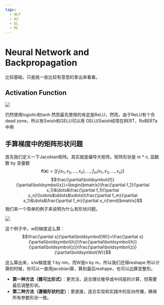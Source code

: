 ```yaml
---
tags:
  - NLP
  - AI
  - DL
  - ML
---
```

# Neural Network and Backpropagation
比较基础，只是挑一些比较有意思的拿出来看看。

## Activation Function
![](assets/Pasted%20image%2020241119011825.webp)

仍然使用logistic和tanh
然而最先使用的肯定是ReLU，然而，由于ReLU有个负dead zone，所以有Swish和GELU可以用
GELU/Swish经常在BERT，RoBERTa中用

## 手算梯度中的矩阵形状问题
首先我们定义一下Jacobian矩阵。其实就是偏导大矩阵。矩阵形状是 m * n, 函数数 by 变量数
$$\boldsymbol{f}(\boldsymbol{x})=[f_1(x_1,x_2,...,x_n),...,f_m(x_1,x_2,...,x_n)]$$
$$\frac{\partial\boldsymbol{f}}{\partial\boldsymbol{x}}=\begin{bmatrix}\frac{\partial f_1}{\partial x_1}&\dots&\frac{\partial f_1}{\partial x_n}\\\vdots&\ddots&\vdots\\\frac{\partial f_m}{\partial x_1}&\dots&\frac{\partial f_m}{\partial x_n}\end{bmatrix}$$
我们来一个简单的例子来说明为什么有形状问题。

![](assets/Pasted%20image%2020241119012519.webp)

这个例子中，w的梯度这么算：
$$\frac{\partial s}{\partial\boldsymbol{W}}=\frac{\partial s}{\partial\boldsymbol{h}}\frac{\partial\boldsymbol{h}}{\partial\boldsymbol{z}}\frac{\partial\boldsymbol{z}}{\partial\boldsymbol{W}}$$

这么算出来，s/w梯度是 1 by nm，而W是n by m，所以我们还得reshape
所以计算的时候，你可以一直用jacobian算，算到最后reshape，也可以边算变整形。
- **第一种方法（雅可比形式）**：更灵活，适合理论推导或中间层的计算，但需要最后调整形状。
- **第二种方法（遵循形状约定）**：更直接，适合实现和实践中的反向传播，确保所有参数形状一致。


